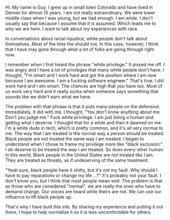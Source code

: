 Hi. My name is Guy. I grew up in small town Colorado and have lived in Denver for almost 15 years. I am not really extraordinary. We were lower middle class when I was young, but we had enough. I am white. I don't usually say that because I assume that _it_ is assumed. Which leads me to why we are here. I want to talk about my experiences with race. 

In conversations about racial injustice, white people don't talk about themselves. Most of the time the should not. In this case, however, I think that I have may gone through what a lot of folks are going through right now.
  
I remember when I first heard the phrase "white privilege." It pissed me off. *I* was angry and I have a lot of privileges that many white people don't have. I thought, "I'm smart and I work hard and got the position where I am now because I am awesome. I am a fucking software engineer." That's true. I _did_ work hard and I _am_ smart. The chances are high that *you* have too. Most of us work very hard and it really sucks when someone says something that sounds like we didn't earn what we have.

The problem with that phrase is that it puts many people on the defensive. Immediately. It did with me. I thought, "You don't know anything about me. Don't you judge me." Fuck white privilege. I am just being a human and getting what I deserve. I thought that for a while and then it dawned on me. I'm a white dude in tech, which is pretty common, and it's all very normal to me. The way that I am treated is the normal way a person should be treated. Black people are not treated the same way I am treated. I began to understand when I chose to frame my privilege more like "black exclusion." I *do* deserve to be treated the way I am treated. So does every other human in this world. Black people in the United States are not treated like I am. They are treated as threats, as if undeserving of the same treatment. 

"Yeah sure, black people have it shitty, but it's not my fault. Why should I have to pay reparations or change my life ...?" It's probably not your fault. I don't know you, but I think that most people mean well. The problem is that as those who are considered "normal", we are really the ones who have to demand change. Our voices are heard while theirs are not. We can use our influence to lift black people up.

That's why I have built this site. By sharing my experience and putting it out there, I hope to help normalize it so it is less uncomfortable for others.


